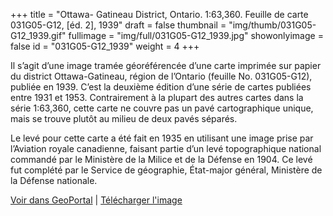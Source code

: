 +++
title = "Ottawa- Gatineau District, Ontario. 1:63,360. Feuille de carte 031G05-G12, [éd. 2], 1939"
draft = false
thumbnail = "img/thumb/031G05-G12_1939.gif"
fullimage = "img/full/031G05-G12_1939.jpg"
showonlyimage = false
id = "031G05-G12_1939"
weight = 4
+++

Il s’agit d’une image tramée géoréférencée d’une carte imprimée sur papier du district Ottawa-Gatineau, région de l’Ontario (feuille No. 031G05-G12), publiée en 1939. C’est la deuxième édition d’une série de cartes publiées entre 1931 et 1953. Contrairement à la plupart des autres cartes dans la série 1:63,360, cette carte ne couvre pas un pavé cartographique unique, mais se trouve plutôt au milieu de deux pavés séparés.

<!--more-->

Le levé pour cette carte a été fait en 1935 en utilisant une image prise par l’Aviation royale canadienne, faisant partie d’un levé topographique national commandé par le Ministère de la Milice et de la Défense en 1904. Ce levé fut complété par le Service de géographie, État-major général, Ministère de la Défense nationale.

[Voir dans GeoPortal](http://geo.scholarsportal.info/#r/details/_uri@=HTDP63360K031G05-G12_1939TIFF&_add:true) | [Télécharger l'image](https://ocul.on.ca/topomaps/map-images/HTDP63360K031G05-G12_1939TIFF.jpg)
